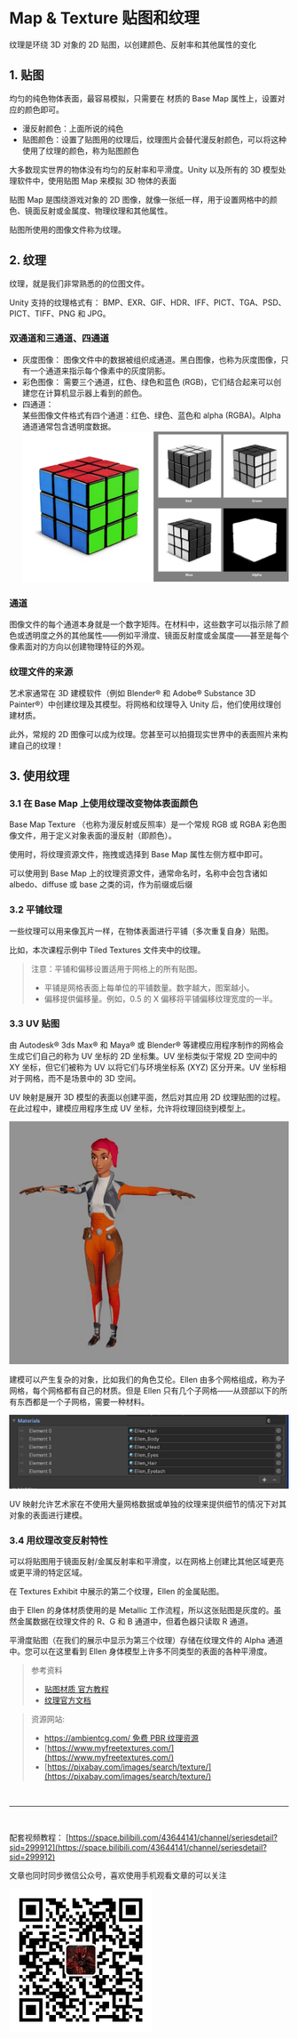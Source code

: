 # Map & Texture 贴图和纹理

纹理是环绕 3D 对象的 2D 贴图，以创建颜色、反射率和其他属性的变化

## 1. 贴图

均匀的纯色物体表面，最容易模拟，只需要在 材质的 Base Map 属性上，设置对应的颜色即可。

- 漫反射颜色：上面所说的纯色
- 贴图颜色：设置了贴图用的纹理后，纹理图片会替代漫反射颜色，可以将这种使用了纹理的颜色，称为贴图颜色

大多数现实世界的物体没有均匀的反射率和平滑度。Unity 以及所有的 3D 模型处理软件中，使用贴图 Map 来模拟 3D 物体的表面

贴图 Map 是围绕游戏对象的 2D 图像，就像一张纸一样，用于设置网格中的颜色、镜面反射或金属度、物理纹理和其他属性。

贴图所使用的图像文件称为纹理。

## 2. 纹理

纹理，就是我们非常熟悉的的位图文件。

Unity 支持的纹理格式有： BMP、EXR、GIF、HDR、IFF、PICT、TGA、PSD、PICT、TIFF、PNG 和 JPG。

### 双通道和三通道、四通道

- 灰度图像：
  图像文件中的数据被组织成通道。黑白图像，也称为灰度图像，只有一个通道来指示每个像素中的灰度阴影。
- 彩色图像：
  需要三个通道，红色、绿色和蓝色 (RGB)，它们结合起来可以创建您在计算机显示器上看到的颜色。
- 四通道：  
   某些图像文件格式有四个通道：红色、绿色、蓝色和 alpha (RGBA)。Alpha 通道通常包含透明度数据。
  ![](../imgs/CC_Shad_Text_A.jpg.2000x0x1.jpg)

### 通道

图像文件的每个通道本身就是一个数字矩阵。在材料中，这些数字可以指示除了颜色或透明度之外的其他属性——例如平滑度、镜面反射度或金属度——甚至是每个像素面对的方向以创建物理特征的外观。

### 纹理文件的来源

艺术家通常在 3D 建模软件（例如 Blender® 和 Adob​​e® Substance 3D Painter®）中创建纹理及其模型。将网格和纹理导入 Unity 后，他们使用纹理创建材质。

此外，常规的 2D 图像可以成为纹理。您甚至可以拍摄现实世界中的表面照片来构建自己的纹理！

## 3. 使用纹理

### 3.1 在 Base Map 上使用纹理改变物体表面颜色

Base Map Texture （也称为漫反射或反照率）是一个常规 RGB 或 RGBA 彩色图像文件，用于定义对象表面的漫反射（即颜色）。

使用时，将纹理资源文件，拖拽或选择到 Base Map 属性左侧方框中即可。

可以使用到 Base Map 上的纹理资源文件，通常命名时，名称中会包含诸如 albedo、diffuse 或 base 之类的词，作为前缀或后缀

### 3.2 平铺纹理

一些纹理可以用来像瓦片一样，在物体表面进行平铺（多次重复自身）贴图。

比如，本次课程示例中 Tiled Textures 文件夹中的纹理。

> 注意：平铺和偏移设置适用于网格上的所有贴图。
>
> - 平铺是网格表面上每单位的平铺数量。数字越大，图案越小。
> - 偏移提供偏移量。例如，0.5 的 X 偏移将平铺偏移纹理宽度的一半。

### 3.3 UV 贴图

由 Autodesk® 3ds Max® 和 Maya® 或 Blender® 等建模应用程序制作的网格会生成它们自己的称为 UV 坐标的 2D 坐标集。UV 坐标类似于常规 2D 空间中的 XY 坐标，但它们被称为 UV 以将它们与环境坐标系 (XYZ) 区分开来。UV 坐标相对于网格，而不是场景中的 3D 空间。

UV 映射是展开 3D 模型的表面以创建平面，然后对其应用 2D 纹理贴图的过程。在此过程中，建模应用程序生成 UV 坐标，允许将纹理回绕到模型上。

![](../imgs/a6gds-st4qm.gif)

建模可以产生复杂的对象，比如我们的角色艾伦。Ellen 由多个网格组成，称为子网格，每个网格都有自己的材质。但是 Ellen 只有几个子网格——从颈部以下的所有东西都是一个子网格，需要一种材料。

![](../imgs/CC_Shad_Text3.png)

UV 映射允许艺术家在不使用大量网格数据或单独的纹理来提供细节的情况下对其对象的表面进行建模。

### 3.4 用纹理改变反射特性

可以将贴图用于镜面反射/金属反射率和平滑度，以在网格上创建比其他区域更亮或更平滑的特定区域。

在 Textures Exhibit 中展示的第二个纹理，Ellen 的金属贴图。

由于 Ellen 的身体材质使用的是 Metallic 工作流程，所以这张贴图是灰度的。虽然金属数据在纹理文件的 R、G 和 B 通道中，但着色器只读取 R 通道。

平滑度贴图（在我们的展示中显示为第三个纹理）存储在纹理文件的 Alpha 通道中。您可以在这里看到 Ellen 身体模型上许多不同类型的表面的各种平滑度。

> 参考资料
>
> - [贴图材质 官方教程](https://learn.unity.com/tutorial/map-materials-with-textures)
> - [纹理官方文档](https://docs.unity3d.com/cn/2022.1/Manual/Textures.html)

> 资源网站:
>
> - [https://ambientcg.com/ 免费 PBR 纹理资源](https://ambientcg.com/)
> - [https://www.myfreetextures.com/](https://www.myfreetextures.com/)
> - [https://pixabay.com/images/search/texture/](https://pixabay.com/images/search/texture/)

<br>
<hr>
<br>

配套视频教程：
[https://space.bilibili.com/43644141/channel/seriesdetail?sid=299912](https://space.bilibili.com/43644141/channel/seriesdetail?sid=299912)

文章也同时同步微信公众号，喜欢使用手机观看文章的可以关注

![](../imgs/微信公众号二维码.jpg)
